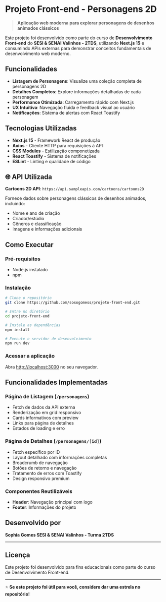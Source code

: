 # Projeto Front-end - Personagens 2D

> **Aplicação web moderna para explorar personagens de desenhos animados clássicos**

Este projeto foi desenvolvido como parte do curso de **Desenvolvimento Front-end** do **SESI & SENAI Valinhos - 2TDS**, utilizando **Next.js 15** e consumindo APIs externas para demonstrar conceitos fundamentais de desenvolvimento web moderno.

##  Funcionalidades

- **Listagem de Personagens**: Visualize uma coleção completa de personagens 2D
- **Detalhes Completos**: Explore informações detalhadas de cada personagem
- **Performance Otimizada**: Carregamento rápido com Next.js
- **UX Intuitiva**: Navegação fluida e feedback visual ao usuário
- **Notificações**: Sistema de alertas com React Toastify

## Tecnologias Utilizadas

- **Next.js 15** - Framework React de produção
- **Axios** - Cliente HTTP para requisições à API
- **CSS Modules** - Estilização componetizada
- **React Toastify** - Sistema de notificações
- **ESLint** - Linting e qualidade de código

## 🌐 API Utilizada

**Cartoons 2D API**: `https://api.sampleapis.com/cartoons/cartoons2D`

Fornece dados sobre personagens clássicos de desenhos animados, incluindo:
- Nome e ano de criação
- Criador/estúdio
- Gêneros e classificação
- Imagens e informações adicionais

## Como Executar

### Pré-requisitos
- Node.js instalado
- npm 

### Instalação

```bash
# Clone o repositório
git clone https://github.com/sosogomess/projeto-front-end.git

# Entre no diretório
cd projeto-front-end

# Instale as dependências
npm install

# Execute o servidor de desenvolvimento
npm run dev
```

### Acessar a aplicação
Abra [http://localhost:3000](http://localhost:3000) no seu navegador.

## Funcionalidades Implementadas

### Página de Listagem (`/personagens`)
- Fetch de dados da API externa
- Renderização em grid responsivo
- Cards informativos com preview
- Links para página de detalhes
- Estados de loading e erro

### Página de Detalhes (`/personagens/[id]`)
- Fetch específico por ID
- Layout detalhado com informações completas
- Breadcrumb de navegação
- Botões de retorno e navegação
- Tratamento de erros com Toastify
- Design responsivo premium

### Componentes Reutilizáveis
- **Header**: Navegação principal com logo
- **Footer**: Informações do projeto


## Desenvolvido por

**Sophia Gomes SESI & SENAI Valinhos - Turma 2TDS**

---

## Licença

Este projeto foi desenvolvido para fins educacionais como parte do curso de Desenvolvimento Front-end.

---

⭐ **Se este projeto foi útil para você, considere dar uma estrela no repositório!**
